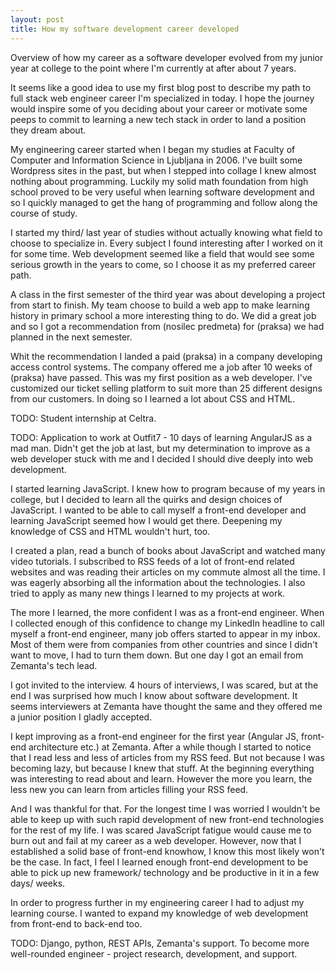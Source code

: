 ```yaml
---
layout: post
title: How my software development career developed 
---
```


<p class="post-excerpt">
    Overview of how my career as a software developer evolved from my junior year at college to the point where I'm currently at after about 7 years.
</p>

It seems like a good idea to use my first blog post to describe my path to full stack web engineer career I'm specialized in today. I hope the journey would inspire some of you deciding about your career or motivate some peeps to commit to learning a new tech stack in order to land a position they dream about.

My engineering career started when I began my studies at Faculty of Computer and Information Science in Ljubljana in 2006. I've built some Wordpress sites in the past, but when I stepped into collage I knew almost nothing about programming. Luckily my solid math foundation from high school proved to be very useful when learning software development and so I quickly managed to get the hang of programming and follow along the course of study.

I started my third/ last year of studies without actually knowing what field to choose to specialize in. Every subject I found interesting after I worked on it for some time. Web development seemed like a field that would see some serious growth in the years to come, so I choose it as my preferred career path.

A class in the first semester of the third year was about developing a project from start to finish. My team choose to build a web app to make learning history in primary school a more interesting thing to do. We did a great job and so I got a recommendation from (nosilec predmeta) for (praksa) we had planned in the next semester.

Whit the recommendation I landed a paid (praksa) in a company developing access control systems. The company offered me a job after 10 weeks of (praksa) have passed. This was my first position as a web developer. I've customized our ticket selling platform to suit more than 25 different designs from our customers. In doing so I learned a lot about CSS and HTML.

TODO:
Student internship at Celtra.

TODO:
Application to work at Outfit7 - 10 days of learning AngularJS as a mad man. Didn't get the job at last, but my determination to improve as a web developer stuck with me and I decided I should dive deeply into web development.

I started learning JavaScript. I knew how to program because of my years in college, but I decided to learn all the quirks and design choices of JavaScript. I wanted to be able to call myself a front-end developer and learning JavaScript seemed how I would get there. Deepening my knowledge of CSS and HTML wouldn't hurt, too.

I created a plan, read a bunch of books about JavaScript and watched many video tutorials. I subscribed to RSS feeds of a lot of front-end related websites and was reading their articles on my commute almost all the time. I was eagerly absorbing all the information about the technologies. I also tried to apply as many new things I learned to my projects at work.

The more I learned, the more confident I was as a front-end engineer. When I collected enough of this confidence to change my LinkedIn headline to call myself a front-end engineer, many job offers started to appear in my inbox. Most of them were from companies from other countries and since I didn't want to move, I had to turn them down. But one day I got an email from Zemanta's tech lead.

I got invited to the interview. 4 hours of interviews, I was scared, but at the end I was surprised how much I know about software development. It seems interviewers at Zemanta have thought the same and they offered me a junior position I gladly accepted.

I kept improving as a front-end engineer for the first year (Angular JS, front-end architecture etc.) at Zemanta. After a while though I started to notice that I read less and less of articles from my RSS feed. But not because I was becoming lazy, but because I knew that stuff. At the beginning everything was interesting to read about and learn. However the more you learn, the less new you can learn from articles filling your RSS feed.

And I was thankful for that. For the longest time I was worried I wouldn't be able to keep up with such rapid development of new front-end technologies for the rest of my life. I was scared JavaScript fatigue would cause me to burn out and fail at my career as a web developer. However, now that I established a solid base of front-end knowhow, I know this most likely won't be the case. In fact, I feel I learned enough front-end development to be able to pick up new framework/ technology and be productive in it in a few days/ weeks.

In order to progress further in my engineering career I had to adjust my learning course. I wanted to expand my knowledge of web development from front-end to back-end too.

TODO:
Django, python, REST APIs, Zemanta's support. To become more well-rounded engineer - project research, development, and support.





